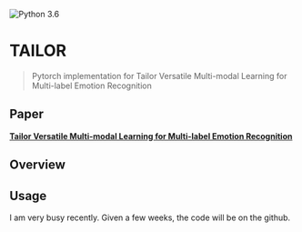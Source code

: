 ![Python 3.6](https://img.shields.io/badge/python-3.6-green.svg)  

# TAILOR
> Pytorch implementation for Tailor Versatile Multi-modal Learning for Multi-label Emotion Recognition

## Paper
[**Tailor Versatile Multi-modal Learning for Multi-label Emotion Recognition**](https://aaai.org/Conferences/AAAI-22/aaai22call/)

## Overview

## Usage
I am very busy recently. Given a few weeks, the code will be on the github.

